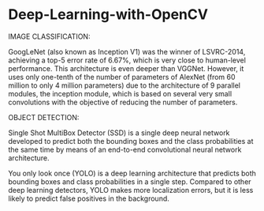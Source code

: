 # Deep-Learning-with-OpenCV

IMAGE CLASSIFICATION: 

GoogLeNet (also known as Inception V1) was the winner of LSVRC-2014, achieving a top-5 error rate of 6.67%, which is very close to human-level performance. 
This architecture is even deeper than VGGNet. However, it uses only one-tenth of the number of parameters of AlexNet (from 60 million to only 4 million parameters) 
due to the architecture of 9 parallel modules, the inception module, which is based on several very small convolutions with the objective of reducing the number of parameters.

OBJECT DETECTION:

Single Shot MultiBox Detector (SSD) is a single deep neural network developed to predict both the bounding boxes and the class probabilities at the same time by means of an 
end-to-end convolutional neural network architecture.

You only look once (YOLO) is a deep learning architecture that predicts both bounding boxes and class probabilities in a single step. Compared to other deep learning detectors, 
YOLO makes more localization errors, but it is less likely to predict false positives in the background.
